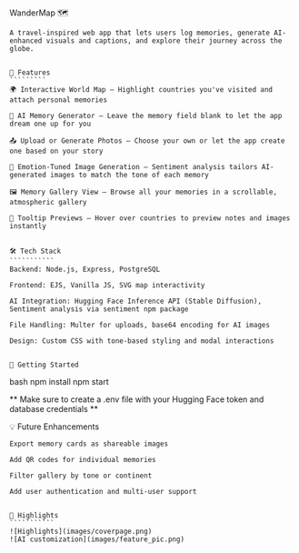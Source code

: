WanderMap 🗺️
````````````` 
A travel-inspired web app that lets users log memories, generate AI-enhanced visuals and captions, and explore their journey across the globe.


🌟 Features
`````````
🌍 Interactive World Map — Highlight countries you've visited and attach personal memories

🧠 AI Memory Generator — Leave the memory field blank to let the app dream one up for you

📤 Upload or Generate Photos — Choose your own or let the app create one based on your story

🎨 Emotion-Tuned Image Generation — Sentiment analysis tailors AI-generated images to match the tone of each memory

🖼️ Memory Gallery View — Browse all your memories in a scrollable, atmospheric gallery

🧩 Tooltip Previews — Hover over countries to preview notes and images instantly


🛠️ Tech Stack
```````````
Backend: Node.js, Express, PostgreSQL

Frontend: EJS, Vanilla JS, SVG map interactivity

AI Integration: Hugging Face Inference API (Stable Diffusion), Sentiment analysis via sentiment npm package

File Handling: Multer for uploads, base64 encoding for AI images

Design: Custom CSS with tone-based styling and modal interactions


🚀 Getting Started
````````````````````
bash
npm install
npm start

** Make sure to create a .env file with your Hugging Face token and database credentials **


💡 Future Enhancements
````````````````````````
Export memory cards as shareable images

Add QR codes for individual memories

Filter gallery by tone or continent

Add user authentication and multi-user support


📸 Highlights
```````````
![Highlights](images/coverpage.png)
![AI customization](images/feature_pic.png)
